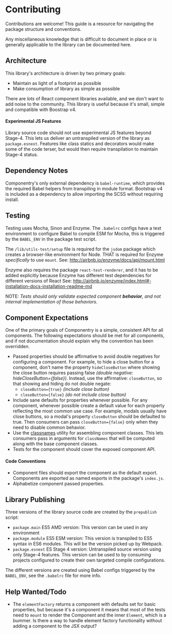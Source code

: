 # Contributing

Contributions are welcome! This guide is a resource for navigating the package
structure and conventions.

Any miscellaneous knowledge that is difficult to document in place or is generally
applicable to the library can be documented here.

## Architecture
This library's architecture is driven by two primary goals:
- Maintain as light of a footprint as possible
- Make consumption of library as simple as possible

There are _lots_ of React component libraries available, and we don't want to add
noise to the community. This library is useful because it's small, simple and
compatible with Boostrap v4.

#### Experimental JS Features
Library source code should not use experimental JS features beyond Stage-4. This lets
us deliver an untranspiled version of the library as `package.esnext`. Features like
class statics and decorators would make some of the code terser, but would then
require transpilation to maintain Stage-4 status.

## Dependency Notes
Componentry's only external dependency is `babel-runtime`, which provides the required
Babel helpers from transpiling in module format. Bootstrap v4 is included as a
dependency to allow importing the SCSS without requiring install.

## Testing
Testing uses Mocha, Sinon and Enzyme. The `.babelrc` configs have a test environment to
configure Babel to compile ESM for Mocha, this is triggered by the `BABEL_ENV` in the
package test script.

The `/lib/utils-test/setup` file is required for the `jsdom` package which creates a
browser-like environment for Node. THAT is required for Enzyme _specifically_ to use
`mount`. See: http://airbnb.io/enzyme/docs/api/mount.html

Enzyme also requires the package `react-test-renderer`, and it has to be added
explicitly because Enzyme has different test dependencies for different versions of
React See:
http://airbnb.io/enzyme/index.html#-installation-docs-installation-readme-md

NOTE: _Tests should only validate expected component **behavior**, and not internal
implementation of those behaviors._

## Component Expectations
One of the primary goals of Componentry is a simple, consistent API for all
components. The following expectations should be met for all components, and if not
documentation should explain why the convention has been overridden.

- Passed properties should be affirmative to avoid double negatives for configuring
  a component. For example, to hide a close button for a component, don't name the
  property `hideCloseButton` where showing the close button requires passing false
  _(double negative: hideCloseButton={false})_. Instead, use the affirmative:
  `closeButton`, so that showing and hiding do not double negate:
    - `closeButton={true}` _(include close button)_
    - `closeButton={false}` _(do not include close button)_
- Include sane defaults for properties whenever possible. For any component, whenever
  possible create a default value for each property reflecting the most common use
  case. For example, modals usually have close buttons, so a modal's property
  `closeButton` should be defaulted to true. Then consumers can pass
  `closeButton={false}` only when they need to disable common behavior.
- Use the [classnames](https://github.com/JedWatson/classnames) utility for
  assembling component classes. This lets consumers pass in arguments for
  `classNames` that will be computed along with the base component classes.
- Tests for the component should cover the exposed component API.

#### Code Conventions
- Component files should export the component as the default export. Components are
  exported as named exports in the package's `index.js`.
- Alphabetize component passed properties.

## Library Publishing
Three versions of the library source code are created by the `prepublish` script:
- `package.main` ES5 AMD version: This version can be used in any environment
- `package.module` ES5 ESM version: This version is transpiled to ES5 syntax in ES6 modules. This will
  be the version picked up by Webpack.
- `package.esnext` ES Stage 4 version: Untranspiled source version using only Stage-4 features. This
  version can be used to by consuming projects configured to create their own
  targeted compile configurations.

The different versions are created using Babel configs triggered by the `BABEL_ENV`,
see the `.babelrc` file for more info.

## Help Wanted/Todo
- The `elementFactory` returns a component with defaults set for basic properties,
  but because it's a component it means that most of the tests need to `mount`
  to render the Component and the inner `Element`, which is a bummer. Is there a way
  to handle element factory functionality without adding a component to the JSX
  output?
